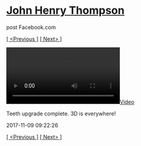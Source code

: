 # [John Henry Thompson](../README.md)
post Facebook.com

[[ <Previous ]](2017-11-09-2.md) [[ Next> ]](2017-11-08-1.md)

[![](../media/2017-11-09/Teeth-upgrade-complete-3D-is-everywhere.mp4)](../README.md)

Teeth upgrade complete. 3D is everywhere!

2017-11-09 09:22:26

[[ <Previous ]](2017-11-09-2.md) [[ Next> ]](2017-11-08-1.md)